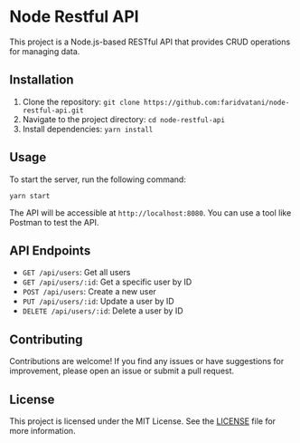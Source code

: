 # Node Restful API

This project is a Node.js-based RESTful API that provides CRUD operations for managing data.

## Installation

1. Clone the repository: `git clone https://github.com:faridvatani/node-restful-api.git`
2. Navigate to the project directory: `cd node-restful-api`
3. Install dependencies: `yarn install`

## Usage

To start the server, run the following command:

```
yarn start
```

The API will be accessible at `http://localhost:8080`. You can use a tool like Postman to test the API.

## API Endpoints

- `GET /api/users`: Get all users
- `GET /api/users/:id`: Get a specific user by ID
- `POST /api/users`: Create a new user
- `PUT /api/users/:id`: Update a user by ID
- `DELETE /api/users/:id`: Delete a user by ID

## Contributing

Contributions are welcome! If you find any issues or have suggestions for improvement, please open an issue or submit a pull request.

## License

This project is licensed under the MIT License. See the [LICENSE](LICENSE) file for more information.
